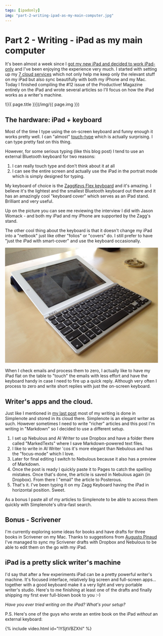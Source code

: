```yaml
---
tags: [ipadonly]
img: "part-2-writing-ipad-as-my-main-computer.jpg"
---
```


# Part 2 - Writing - iPad as my main computer

It's been almost a week since I [got my new iPad and decided to work iPad-only](http://michaelnozbe.com/ipad-as-my-main-computer-prologue) and I've been enjoying the experience very much. I started with setting up my [7 cloud services](http://michaelnozbe.com/part-1-the-clouds-ipad-as-my-main-computer) which not only help me keep only the relevant stuff on my iPad but also sync beautifully with both my iPhone and my Mac. Today I finished compiling the #12 issue of the Productive! Magazine entirely on the iPad and wrote several articles so I'll focus on how the iPad works as a writer's machine.  


<!--More-->

![{{ page.title }}](/img/{{ page.img }})


## The hardware: iPad + keyboard

Most of the time I type using the on-screen keyboard and funny enough it works pretty well. I can "almost" [touch-type](http://michaelnozbe.com/why-touch-typing-is-important-productive-show) which is actually surprising. I can type pretty fast on this thing.

However, for some serious typing (like this blog post) I tend to use an external Bluetooth keyboard for two reasons:

1) I can really touch type and don't think about it at all  
2) I can see the entire screen and actually use the iPad in the portrait mode which is simply designed for typing.

My keyboard of choice is the [ZaggKeys Flex keyboard](http://www.zagg.com/accessories/zaggkeys-flex-tablet-keyboard-stand) and it's amazing. I believe it's the lightest and the smallest Bluetooth keyboard out there and it has an amazingly cool "keyboard cover" which serves as an iPad stand. Brilliant and very useful.

Up on the picture you can see me reviewing the interview I did with Jason Womack - and both my iPad and my iPhone are supported by the Zagg's stand.

The other cool thing about the keyboard is that it doesn't change my iPad into a "netbook" just like other "folios" or "covers" do. I still prefer to have "just the iPad with smart-cover" and use the keyboard occasionally.

![{{ page.title }} 2](/img/part-2-writing-ipad-as-my-main-computer-2.jpg)

When I check emails and process them to zero, I actually like to have my iPad flat on the table to "touch" the emails with less effort and have the keyboard handy in case I need to fire up a quick reply. Although very often I process to zero and write short replies with just the on-screen keyboard.

## Writer's apps and the cloud.

Just like I mentioned in [my last post](http://michaelnozbe.com/part-1-the-clouds-ipad-as-my-main-computer) most of my writing is done in Simplenote and stored in its cloud there. Simplenote is an elegant writer as such. However sometimes I need to write "richer" articles and this post I'm writing in "Markdown" so I decided to use a different setup.

1) I set up Nebulous and AI Writer to use Dropbox and have a folder there called "MarkedTexts" where I save Markdown-powered text files.  
2) I like to write in AI Writer 'cos it's more elegant than Nebulous and has the "focus-mode" which I love.  
3) Later for final editing I switch to Nebulous because it also has a preview of Markdown.  
4) Once the post is ready I quickly paste it to Pages to catch the spelling mistakes. Once that's done, the article is saved in Nebulous again (in Dropbox). From there I "email" the article to Posterous.  
5) That's it. I've been typing it on my Zagg Keyboard having the iPad in horizontal position. Sweet.

As a bonus I paste all of my articles to Simplenote to be able to access them quickly with Simplenote's ultra-fast search.

## Bonus - Scrivener

I'm currently exploring some ideas for books and have drafts for three books in Scrivener on my Mac. Thanks to suggestions from [Augusto Pinaud](http://augustopinaud.com/the-ipad-as-a-writer-tool-using-text-files/) I've managed to sync my Scrivener drafts with Dropbox and Nebulous to be able to edit them on the go with my iPad.

## iPad is a pretty slick writer's machine

I'd say that after a few experiments iPad can be a pretty powerful writer's machine. It's focused interface, relatively big screen and full-screen apps... together with a good keyboard make it a very light and very portable writer's studio. Here's to me finishing at least one of the drafts and finally shipping my first ever full-blown book to you :-)

_Have you ever tried writing on the iPad? What's your setup?_

P.S. Here's one of the guys who wrote an entire book on the iPad _without_ an external keyboard:

{% include video.html id="lYSjtVBZXhI" %}

[n]: https://michael.gratis/nozbe